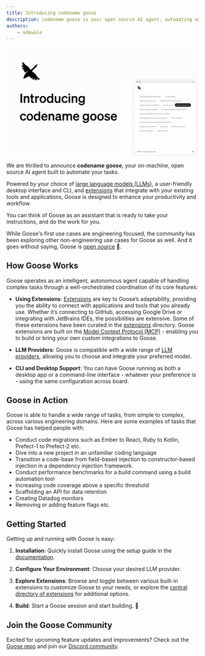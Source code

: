 ```yaml
---
title: Introducing codename goose
description: codename goose is your open source AI agent, automating engineering tasks and improving productivity.
authors: 
    - adewale
---
```


![Introducing codename goose](introducing-codename-goose.png)

We are thrilled to announce **codename goose**, your on-machine, open source AI agent built to automate your tasks. 

Powered by your choice of [large language models (LLMs)](/docs/getting-started/providers), a user-friendly desktop interface and CLI, and [extensions](/docs/getting-started/using-extensions) that integrate with your existing tools and applications, Goose is designed to enhance your productivity and workflow.

<!--truncate-->


You can think of Goose as an assistant that is ready to take your instructions, and do the work for you.

While Goose's first use cases are engineering focused, the community has been exploring other non-engineering use cases for Goose as well. And it goes without saying, Goose is [open source](https://github.com/block/goose) 🎉.


## How Goose Works

Goose operates as an intelligent, autonomous agent capable of handling complex tasks through a well-orchestrated coordination of its core features:
  
- **Using Extensions**: [Extensions](/docs/getting-started/using-extensions) are key to Goose’s adaptability, providing you the ability to connect with applications and tools that you already use. Whether it’s connecting to GitHub, accessing Google Drive or integrating with JetBrains IDEs, the possibilities are extensive. Some of these extensions have been curated in the [extensions](/extensions) directory. Goose extensions are built on the [Model Context Protocol (MCP)](https://www.anthropic.com/news/model-context-protocol) - enabling you to build or bring your own custom integrations to Goose. 

- **LLM Providers**: Goose is compatible with a wide range of [LLM providers](/docs/getting-started/providers), allowing you to choose and integrate your preferred model. 

- **CLI and Desktop Support**: You can have Goose running as both a desktop app or a command-line interface - whatever your preference is - using the same configuration across board.

## Goose in Action

Goose is able to handle a wide range of tasks, from simple to complex, across various engineering domains. Here are some examples of tasks that Goose has helped people with:

- Conduct code migrations such as Ember to React, Ruby to Kotlin, Prefect-1 to Prefect-2 etc. 
- Dive into a new project in an unfamiliar coding language
- Transition a code-base from field-based injection to constructor-based injection in a dependency injection framework.
- Conduct performance benchmarks for a build command using a build automation tool
- Increasing code coverage above a specific threshold
- Scaffolding an API for data retention
- Creating Datadog monitors
- Removing or adding feature flags etc.

## Getting Started

Getting up and running with Goose is easy:

1. **Installation**: Quickly install Goose using the setup guide in the [documentation](/docs/getting-started/installation).

2. **Configure Your Environment**: Choose your desired LLM provider.

3. **Explore Extensions**: Browse and toggle between various built-in extensions to customize Goose to your  needs, or explore the [central directory of extensions](/extensions) for additional options.

4. **Build**: Start a Goose session and start building. 🚀


## Join the Goose Community

Excited for upcoming feature updates and improvements? Check out the [Goose repo](https://github.com/block/goose) and join our [Discord community](https://discord.gg/block-opensource).